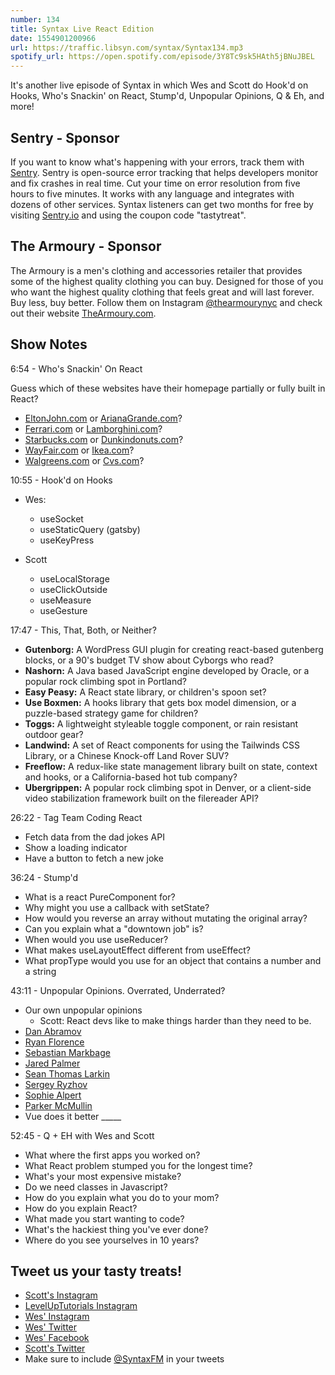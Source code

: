```yaml
---
number: 134
title: Syntax Live React Edition
date: 1554901200966
url: https://traffic.libsyn.com/syntax/Syntax134.mp3
spotify_url: https://open.spotify.com/episode/3Y8Tc9sk5HAth5jBNuJBEL
---
```


It's another live episode of Syntax in which Wes and Scott do Hook'd on Hooks, Who's Snackin' on React, Stump'd, Unpopular Opinions, Q & Eh, and more!

## Sentry - Sponsor

If you want to know what's happening with your errors, track them with [Sentry](https://sentry.io/). Sentry is open-source error tracking that helps developers monitor and fix crashes in real time. Cut your time on error resolution from five hours to five minutes. It works with any language and integrates with dozens of other services. Syntax listeners can get two months for free by visiting [Sentry.io](https://sentry.io/) and using the coupon code "tastytreat".

## The Armoury - Sponsor

The Armoury is a men's clothing and accessories retailer that provides some of the highest quality clothing you can buy. Designed for those of you who want the highest quality clothing that feels great and will last forever. Buy less, buy better. Follow them on Instagram [@thearmourynyc](https://www.instagram.com/thearmourynyc/) and check out their website [TheArmoury.com](https://thearmoury.com).

## Show Notes

6:54 - Who's Snackin' On React

Guess which of these websites have their homepage partially or fully built in React?

* [EltonJohn.com](https://www.eltonjohn.com/) or [ArianaGrande.com](https://www.arianagrande.com/)?
* [Ferrari.com](http://ferrari.com/) or [Lamborghini.com](http://lamborghini.com/)?
* [Starbucks.com](https://app.starbucks.com/) or  [Dunkindonuts.com](http://dunkindonuts.com/)?
* [WayFair.com](http://wayfair.com) or [Ikea.com](http://ikea.com)?
* [Walgreens.com](https://www.walgreens.com/) or [Cvs.com](https://www.cvs.com/)?

10:55 - Hook'd on Hooks

* Wes:
  * useSocket
  * useStaticQuery (gatsby)
  * useKeyPress

* Scott
  * useLocalStorage
  * useClickOutside
  * useMeasure
  * useGesture

17:47 - This, That, Both, or Neither?

* **Gutenborg:** A WordPress GUI plugin for creating react-based gutenberg blocks, or a 90's budget TV show about Cyborgs who read?
* **Nashorn:** A Java based JavaScript engine developed by Oracle, or a popular rock climbing spot in Portland?
* **Easy Peasy:** A React state library, or children's spoon set?
* **Use Boxmen:** A hooks library that gets box model dimension, or a puzzle-based strategy game for children?
* **Toggs:** A lightweight styleable toggle component, or rain resistant outdoor gear?
* **Landwind:** A set of React components for using the Tailwinds CSS Library, or a Chinese Knock-off Land Rover SUV?
* **Freeflow:** A redux-like state management library built on state, context and hooks, or a California-based hot tub company?
* **Ubergrippen:** A popular rock climbing spot in Denver, or a client-side video stabilization framework built on the filereader API?

26:22 - Tag Team Coding React

* Fetch data from the dad jokes API
* Show a loading indicator
* Have a button to fetch a new joke

36:24 - Stump'd

* What is a react PureComponent for?
* Why might you use a callback with setState?
* How would you reverse an array without mutating the original array?
* Can you explain what a "downtown job" is?
* When would you use useReducer?
* What makes useLayoutEffect different from useEffect?
* What propType would you use for an object that contains a number and a string

43:11 - Unpopular Opinions. Overrated, Underrated?

* Our own unpopular opinions
  * Scott: React devs like to make things harder than they need to be.
* [Dan Abramov](https://twitter.com/dan_abramov/status/1109461037391187968)
* [Ryan Florence](https://twitter.com/ryanflorence/status/1109513902721634304)
* [Sebastian Markbage](https://twitter.com/sebmarkbage/status/1109481482421067776)
* [Jared Palmer](https://twitter.com/jaredpalmer/status/1109504427562545153)
* [Sean Thomas Larkin](https://twitter.com/TheLarkInn/status/1109516791565303808)
* [Sergey Ryzhov](https://twitter.com/latviancoder/status/1109465342215114752)
* [Sophie Alpert](https://twitter.com/sophiebits/status/1109581621680730113)
* [Parker McMullin](https://twitter.com/_googlemac/status/1109461529055756288)
* Vue does it better _____

52:45 - Q + EH with Wes and Scott

* What where the first apps you worked on?
* What React problem stumped you for the longest time?
* What's your most expensive mistake?
* Do we need classes in Javascript?
* How do you explain what you do to your mom?
* How do you explain React?
* What made you start wanting to code?
* What's the hackiest thing you've ever done?
* Where do you see yourselves in 10 years? 

## Tweet us your tasty treats!
* [Scott's Instagram](https://www.instagram.com/stolinski/)
* [LevelUpTutorials Instagram](https://www.instagram.com/LevelUpTutorials/)
* [Wes' Instagram](https://www.instagram.com/wesbos/)
* [Wes' Twitter](https://twitter.com/wesbos)
* [Wes' Facebook](https://www.facebook.com/wesbos.developer)
* [Scott's Twitter](https://twitter.com/stolinski)
* Make sure to include [@SyntaxFM](https://twitter.com/SyntaxFM) in your tweets
